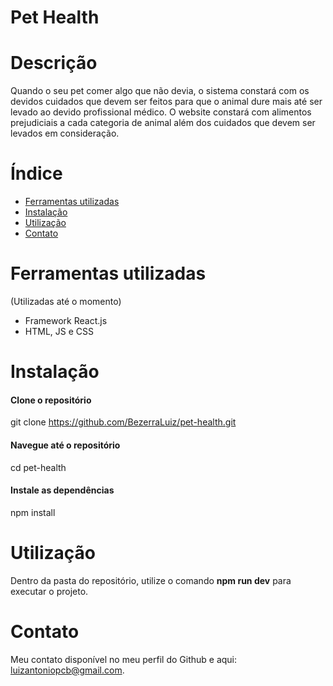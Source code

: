 # Pet Health

# Descrição
Quando o seu pet comer algo que não devia, o sistema constará com os devidos cuidados que devem ser feitos para que o animal dure mais até ser levado ao devido profissional médico. O website constará com alimentos prejudiciais a cada categoria de animal além dos cuidados que devem ser levados em consideração.

# Índice
- [Ferramentas utilizadas](#ferramentas-utilizadas)
- [Instalação](#instalação)
- [Utilização](#utilização)
- [Contato](#contato)

# Ferramentas utilizadas
(Utilizadas até o momento)
- Framework React.js
- HTML, JS e CSS

# Instalação
#### Clone o repositório
git clone https://github.com/BezerraLuiz/pet-health.git
#### Navegue até o repositório
cd pet-health
#### Instale as dependências
npm install

# Utilização
Dentro da pasta do repositório, utilize o comando **npm run dev** para executar o projeto.

# Contato
Meu contato disponível no meu perfil do Github e aqui: luizantoniopcb@gmail.com.
